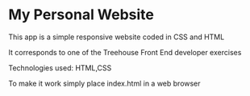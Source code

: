 
# My Personal Website
This app is a simple responsive website coded in CSS and HTML 

It corresponds to one of the Treehouse Front End developer exercises

Technologies used:
HTML,CSS


To make it work simply place index.html in a web browser

